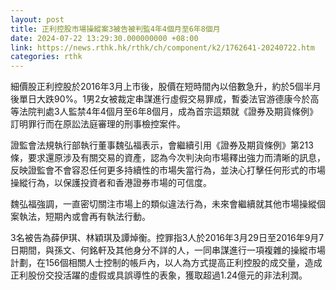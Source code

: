 ```yaml
---
layout: post
title: 正利控股市場操縱案3被告被判監4年4個月至6年8個月
date: 2024-07-22 13:29:30.000000000 +08:00
link: https://news.rthk.hk/rthk/ch/component/k2/1762641-20240722.htm
categories: rthk
---
```


細價股正利控股於2016年3月上市後，股價在短時間內以倍數急升，約於5個半月後單日大跌90%。1男2女被裁定串謀進行虛假交易罪成，暫委法官游德康今於高等法院判處3人監禁4年4個月至6年8個月，成為首宗這類就《證券及期貨條例》訂明罪行而在原訟法庭審理的刑事檢控案件。

證監會法規執行部執行董事魏弘福表示，會繼續引用《證券及期貨條例》第213條，要求還原涉及有關交易的資產，認為今次判決向市場釋出強力而清晰的訊息，反映證監會不會容忍任何更多持續性的市場失當行為，並決心打擊任何形式的市場操縱行為，以保護投資者和香港證券市場的可信度。

魏弘福強調，一直密切關注市場上的類似違法行為，未來會繼續就其他市場操縱個案執法，短期內或會再有執法行動。

3名被告為薛伊琪、林穎琪及譚焯衡。控罪指3人於2016年3月29日至2016年9月7日期間，與孫文、何銘軒及其他身分不詳的人，一同串謀進行一項複雜的操縱市場計劃，在156個相關人士控制的帳戶內，以人為方式提高正利控股的成交量，造成正利股份交投活躍的虛假或具誤導性的表象，獲取超過1.24億元的非法利潤。
